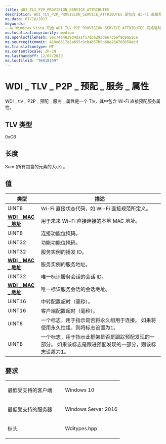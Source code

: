```yaml
---
title: WDI_TLV_P2P_PROVISION_SERVICE_ATTRIBUTES
description: WDI_TLV_P2P_PROVISION_SERVICE_ATTRIBUTES 是包含 Wi-Fi 直接预配服务属性的 TLV。
ms.date: 07/18/2017
keywords:
- 从 Windows Vista 开始 WDI_TLV_P2P_PROVISION_SERVICE_ATTRIBUTES 网络驱动程序
ms.localizationpriority: medium
ms.openlocfilehash: 2ec74a4839d4da1f17dda293de67c6af9b9a616e
ms.sourcegitcommit: 418e6617e2a695c9cb4b37b5b60e264760858acd
ms.translationtype: MT
ms.contentlocale: zh-CN
ms.lasthandoff: 12/07/2020
ms.locfileid: "96818199"
---
```

# <a name="wdi_tlv_p2p_provision_service_attributes"></a>WDI \_ TLV \_ P2P \_ 预配 \_ 服务 \_ 属性


WDI \_ tlv \_ P2P \_ 预配 \_ 服务 \_ 属性是一个 Tlv，其中包含 Wi-Fi 直接预配服务属性。

## <a name="tlv-type"></a>TLV 类型


0xC6

## <a name="length"></a>长度


Sum (所有包含的元素的大小) 。

## <a name="values"></a>值


| 类型                                              | 描述                                                                                                                                        |
|---------------------------------------------------|----------------------------------------------------------------------------------------------------------------------------------------------------|
| UINT8                                             | Wi-Fi 直接状态代码，如 Wi-Fi 直接规范所定义。                                                                            |
| [**WDI \_ MAC \_ 地址**](/windows-hardware/drivers/ddi/dot11wdi/ns-dot11wdi-_wdi_mac_address) | 用于未来 Wi-Fi 直接连接的本地 MAC 地址。                                                                                              |
| UINT8                                             | 连接功能位掩码。                                                                                                                     |
| UINT32                                            | 功能功能位掩码。                                                                                                                        |
| UINT32                                            | 服务实例的播发 ID。                                                                                                         |
| [**WDI \_ MAC \_ 地址**](/windows-hardware/drivers/ddi/dot11wdi/ns-dot11wdi-_wdi_mac_address) | 服务实例的服务地址。                                                                                                          |
| UINT32                                            | 唯一标识服务会话的会话 ID。                                                                                    |
| [**WDI \_ MAC \_ 地址**](/windows-hardware/drivers/ddi/dot11wdi/ns-dot11wdi-_wdi_mac_address) | 唯一标识服务会话的会话地址。                                                                               |
| UINT16                                            | 中转配置超时（毫秒）。                                                                                                          |
| UINT16                                            | 客户端配置超时（毫秒）。                                                                                                      |
| UINT8                                             | 一个标志，用于指示是否将永久组用于连接。 如果将使用永久性组，则将标志设置为1。                  |
| UINT8                                             | 一个标志，用于指示此框架是否是跟踪预配发现的一部分。 如果该标志是跟进预配发现的一部分，则该标志设置为1。 |

 

<a name="requirements"></a>要求
------------

<table>
<colgroup>
<col width="50%" />
<col width="50%" />
</colgroup>
<tbody>
<tr class="odd">
<td><p>最低受支持的客户端</p></td>
<td><p>Windows 10</p></td>
</tr>
<tr class="even">
<td><p>最低受支持的服务器</p></td>
<td><p>Windows Server 2016</p></td>
</tr>
<tr class="odd">
<td><p>标头</p></td>
<td>Wditypes.hpp</td>
</tr>
</tbody>
</table>

 

